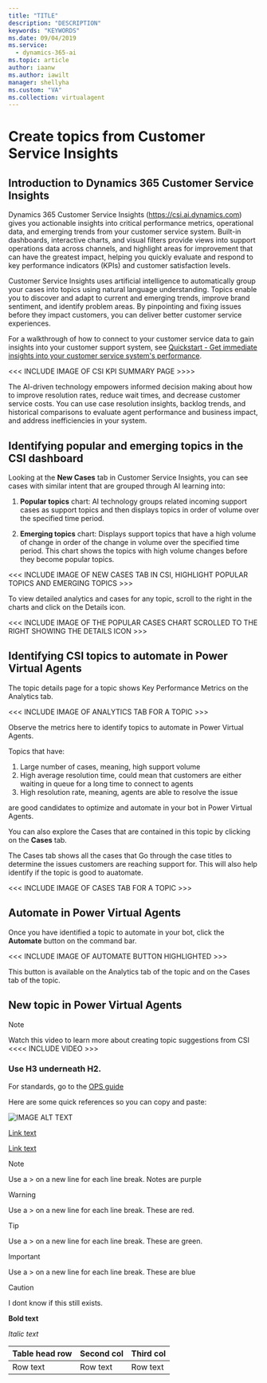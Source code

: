 ```yaml
---
title: "TITLE"
description: "DESCRIPTION"
keywords: "KEYWORDS"
ms.date: 09/04/2019
ms.service:
  - dynamics-365-ai
ms.topic: article
author: iaanw
ms.author: iawilt
manager: shellyha
ms.custom: "VA"
ms.collection: virtualagent
---
```


# Create topics from Customer Service Insights

## Introduction to Dynamics 365 Customer Service Insights

Dynamics 365 Customer Service Insights (https://csi.ai.dynamics.com) gives you actionable insights into critical performance metrics, operational data, and emerging trends from your customer service system. Built-in dashboards, interactive charts, and visual filters provide views into support operations data across channels, and highlight areas for improvement that can have the greatest impact, helping you quickly evaluate and respond to key performance indicators (KPIs) and customer satisfaction levels.

Customer Service Insights uses artificial intelligence to automatically group your cases into topics using natural language understanding. Topics enable you to discover and adapt to current and emerging trends, improve brand sentiment, and identify problem areas. By pinpointing and fixing issues before they impact customers, you can deliver better customer service experiences.

For a walkthrough of how to connect to your customer service data to gain insights into your customer support system, see [Quickstart - Get immediate insights into your customer service system's performance](https://docs.microsoft.com/en-us/dynamics365/ai/customer-service-insights/quickstart).

<<<  INCLUDE IMAGE OF CSI KPI SUMMARY PAGE >>>>

The AI-driven technology empowers informed decision making about how to improve resolution rates, reduce wait times, and decrease customer service costs. You can use case resolution insights, backlog trends, and historical comparisons to evaluate agent performance and business impact, and address inefficiencies in your system.


## Identifying popular and emerging topics in the CSI dashboard

Looking at the **New Cases** tab in Customer Service Insights, you can see cases with similar intent that are grouped through AI learning into: 

1. **Popular topics** chart: AI technology groups related incoming support cases as support topics and then displays topics in order of volume over the specified time period.

2. **Emerging topics** chart: Displays support topics that have a high volume of change in order of the change in volume over the specified time period. This chart shows the topics with high volume changes before they become popular topics.

<<< INCLUDE IMAGE OF NEW CASES TAB IN CSI, HIGHLIGHT POPULAR TOPICS AND EMERGING TOPICS >>>

To view detailed analytics and cases for any topic, scroll to the right in the charts and click on the Details icon. 

<<< INCLUDE IMAGE OF THE POPULAR CASES CHART SCROLLED TO THE RIGHT SHOWING THE DETAILS ICON >>>


## Identifying CSI topics to automate in Power Virtual Agents

The topic details page for a topic shows Key Performance Metrics on the Analytics tab.

<<< INCLUDE IMAGE OF ANALYTICS TAB FOR A TOPIC >>>

Observe the metrics here to identify topics to automate in Power Virtual Agents.

Topics that have:
1. Large number of cases, meaning, high support volume
2. High average resolution time, could mean that customers are either waiting in queue for a long time to connect to agents
3. High resolution rate, meaning, agents are able to resolve the issue

are good candidates to optimize and automate in your bot in Power Virtual Agents.

You can also explore the Cases that are contained in this topic by clicking on the **Cases** tab. 

The Cases tab shows all the cases that Go through the case titles to determine the issues customers are reaching support for.  This will also help identify if the topic is good to auatomate.

<<< INCLUDE IMAGE OF CASES TAB FOR A TOPIC >>>


## Automate in Power Virtual Agents

Once you have identified a topic to automate in your bot, click the **Automate** button on the command bar. 

<<< INCLUDE IMAGE OF AUTOMATE BUTTON HIGHLIGHTED >>>

This button is available on the Analytics tab of the topic and on the Cases tab of the topic.


## New topic in Power Virtual Agents


> [!NOTE]
>  
> Watch this video to learn more about creating topic suggestions from CSI 
> <<<< INCLUDE VIDEO  >>>





### Use H3 underneath H2.
  

For standards, go to the [OPS guide](https://review.docs.microsoft.com/en-us/help/contribute/contribute-how-to-write-use-markdown?branch=master)

Here are some quick references so you can copy and paste:

![IMAGE ALT TEXT](media/IMAGENAME.png)

[Link text](url/filename.md)

[Link text](https://microsoft.com/filename)

>[!NOTE]
>Use a > on a new line for each line break. Notes are purple

>[!WARNING]
>Use a > on a new line for each line break. These are red.

>[!TIP]
>Use a > on a new line for each line break. These are green.

>[!IMPORTANT]
>Use a > on a new line for each line break. These are blue

>[!CAUTION]
>I dont know if this still exists.

**Bold text**

*Italic text*
 
 <!-- comment -->


 Table head row | Second col | Third col
 ---|---|---
 Row text | Row text | Row text



